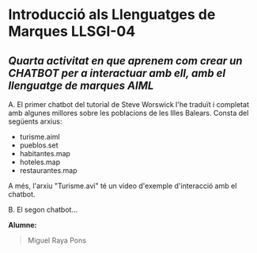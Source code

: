 # Introducció als Llenguatges de Marques LLSGI-04
## _Quarta activitat en que aprenem com crear un CHATBOT per a interactuar amb ell, amb el llenguatge de marques AIML_

A. El primer chatbot del tutorial de Steve Worswick l'he traduït i completat amb algunes millores sobre les poblacions de les Illes Balears. Consta del següents arxius:

- turisme.aiml
- pueblos.set
- habitantes.map
- hoteles.map
- restaurantes.map

A més, l'arxiu "Turisme.avi" té un video d'exemple d'interacció amb el chatbot.

B. El segon chatbot...

**Alumne:**
>Miguel Raya Pons
